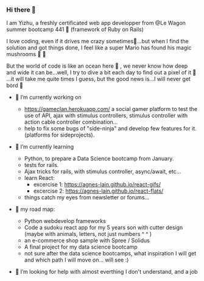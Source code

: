 ### Hi there 👋

I am Yizhu, a freshly certificated web app developper from @Le Wagon summer bootcamp 441 🤩 (framework of Ruby on Rails)

I love coding, even if it drives me crazy sometimes🤯...but when I find the solution and got things done, I feel like a super Mario has found his magic mushrooms 🌟 🌟

But the world of code is like an ocean here 🌊 , we never know how deep and wide it can be...well, I try to dive a bit each day to find out a pixel of it 🍰 ...it will take me quite times I guess, but the good news is...I will never get bord 🌈

- 🔭 I’m currently working on 
    - https://gameclan.herokuapp.com/ a social gamer platform to test the use of API, ajax with stimulus controllers, stimulus controller with action cable controller combination...
    - help to fix some bugs of "side-ninja" and develop few features for it.(platforms for sideprojects).
    
- 🌱 I’m currently learning 
    - Python, to prepare a Data Science bootcamp from January.
    - tests for rails.
    - Ajax tricks for rails, with stimulus controller, async/await, etc...
    - learn React:
         - excercise 1: https://agnes-lain.github.io/react-gifs/
         - excercise 2: https://agnes-lain.github.io/react-flats/
    - things catch my eyes from newsletter or forums...
    
- 🚀 my road map:
    - Python webdevelop frameworks
    - Code a sudoku react app for my 5 years son with cutter design (maybe with animals, letters, not just numbers ^ ^ )
    - an e-commerce shop sample with Spree / Solidus
    - A final project for my data science bootcamp
    - not sure after the data science bootcamps, what inspiration I will get and which path I will move on... will see :)
    
- 🤔 I’m looking for help with almost everthing I don't understand, and a job 
